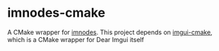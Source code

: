 # imnodes-cmake
A CMake wrapper for [imnodes](https://github.com/Nelarius/imnodes). This project depends on [imgui-cmake](https://github.com/ocornut/imgui), which is a CMake wrapper for Dear Imgui  itself